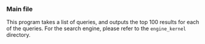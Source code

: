 ### Main file

This program takes a list of queries, and outputs the top 100 results for each of the queries. For the search engine, please refer to the `engine_kernel` directory.